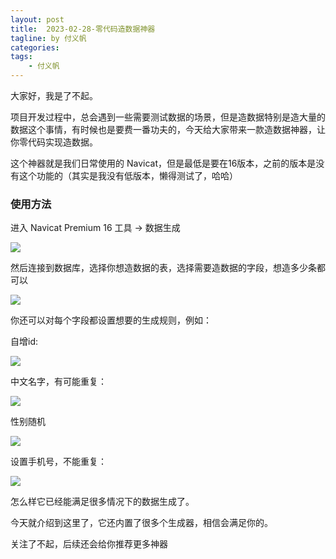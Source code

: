 ```yaml
---
layout: post
title:  2023-02-28-零代码造数据神器
tagline: by 付义帆
categories: 
tags: 
    - 付义帆
---
```


大家好，我是了不起。

项目开发过程中，总会遇到一些需要测试数据的场景，但是造数据特别是造大量的数据这个事情，有时候也是要费一番功夫的，今天给大家带来一款造数据神器，让你零代码实现造数据。

<!--more-->

这个神器就是我们日常使用的 Navicat，但是最低是要在16版本，之前的版本是没有这个功能的（其实是我没有低版本，懒得测试了，哈哈）

### 使用方法

进入 Navicat Premium 16 工具 -> 数据生成

![](http://www.javanorth.cn/assets/images/2023/fu/image-20230228170618391.png)

然后连接到数据库，选择你想造数据的表，选择需要造数据的字段，想造多少条都可以

![](http://www.javanorth.cn/assets/images/2023/fu/image-20230228171509833.png)

你还可以对每个字段都设置想要的生成规则，例如：

自增id:

![](http://www.javanorth.cn/assets/images/2023/fu/image-20230228171613929.png)

中文名字，有可能重复：

![](http://www.javanorth.cn/assets/images/2023/fu/image-20230228171658340.png)

性别随机

![](http://www.javanorth.cn/assets/images/2023/fu/image-20230228171736260.png)

设置手机号，不能重复：

![](http://www.javanorth.cn/assets/images/2023/fu/image-20230228171915746.png)

怎么样它已经能满足很多情况下的数据生成了。

今天就介绍到这里了，它还内置了很多个生成器，相信会满足你的。

关注了不起，后续还会给你推荐更多神器
